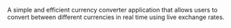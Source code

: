 A simple and efficient currency converter application that allows users to convert between different currencies in real time using live exchange rates.
